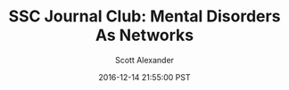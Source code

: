 ---
layout: podcast
title: "SSC Journal Club: Mental Disorders As Networks"
author: Scott Alexander
description: https://slatestarcodex.com/2016/12/14/ssc-journal-club-mental-disorders-as-networks/
date: 2016-12-14 21:55:00 PST
length: 1259362
duration: 315
guid: ssc-journal-club-mental-disorders-as-networks
---